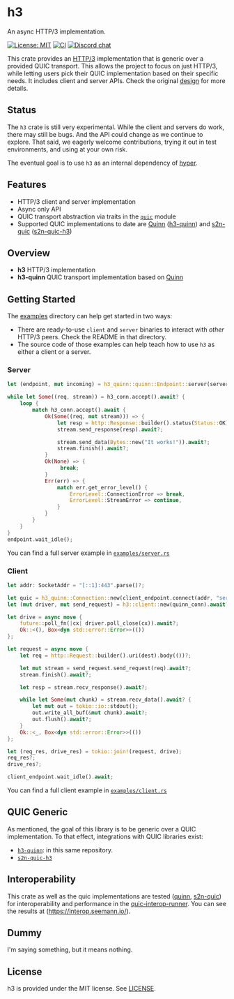 # h3

An async HTTP/3 implementation.

[![License: MIT](https://img.shields.io/badge/License-MIT-blue.svg)](LICENSE)
[![CI](https://github.com/hyperium/h3/workflows/CI/badge.svg)](https://github.com/hyperium/h3/actions?query=workflow%3ACI)
[![Discord chat](https://img.shields.io/discord/500028886025895936.svg?logo=discord)](https://discord.gg/q5mVhMD)

This crate provides an [HTTP/3][spec] implementation that is generic over a provided QUIC transport. This allows the project to focus on just HTTP/3, while letting users pick their QUIC implementation based on their specific needs. It includes client and server APIs. Check the original [design][] for more details.

[spec]: https://www.rfc-editor.org/rfc/rfc9114
[design]: design/PROPOSAL.md

## Status

The `h3` crate is still very experimental. While the client and servers do work, there may still be bugs. And the API could change as we continue to explore. That said, we eagerly welcome contributions, trying it out in test environments, and using at your own risk.

The eventual goal is to use `h3` as an internal dependency of [hyper][].

[hyper]: https://hyper.rs

## Features

* HTTP/3 client and server implementation
* Async only API
* QUIC transport abstraction via traits in the [`quic`](./h3/src/quic.rs) module
* Supported QUIC implementations to date are
  [Quinn](https://github.com/quinn-rs/quinn) ([h3-quinn](./h3-quinn/))
  and [s2n-quic](https://github.com/aws/s2n-quic)
  ([s2n-quic-h3](https://github.com/aws/s2n-quic/tree/main/quic/s2n-quic-h3))

## Overview

* **h3** HTTP/3 implementation
* **h3-quinn** QUIC transport implementation based on [Quinn](https://github.com/quinn-rs/quinn/)

## Getting Started

The [examples](./examples) directory can help get started in two ways:

- There are ready-to-use `client` and `server` binaries to interact with _other_ HTTP/3 peers. Check the README in that directory.
- The source code of those examples can help teach how to use `h3` as either a client or a server.

### Server

```rust
let (endpoint, mut incoming) = h3_quinn::quinn::Endpoint::server(server_config, "[::]:443".parse()?)?;

while let Some((req, stream)) = h3_conn.accept().await? {
    loop {
        match h3_conn.accept().await {
            Ok(Some((req, mut stream))) => {
                let resp = http::Response::builder().status(Status::OK).body(())?;
                stream.send_response(resp).await?;

                stream.send_data(Bytes::new("It works!")).await?;
                stream.finish().await?;
            }
            Ok(None) => {
                 break;
            }
            Err(err) => {
                match err.get_error_level() {
                    ErrorLevel::ConnectionError => break,
                    ErrorLevel::StreamError => continue,
                }
            }
        }
    }
}
endpoint.wait_idle();
```

You can find a full server example in [`examples/server.rs`](./examples/server.rs)

### Client

``` rust
let addr: SocketAddr = "[::1]:443".parse()?;

let quic = h3_quinn::Connection::new(client_endpoint.connect(addr, "server")?.await?);
let (mut driver, mut send_request) = h3::client::new(quinn_conn).await?;

let drive = async move {
    future::poll_fn(|cx| driver.poll_close(cx)).await?;
    Ok::<(), Box<dyn std::error::Error>>(())
};

let request = async move {
    let req = http::Request::builder().uri(dest).body(())?;

    let mut stream = send_request.send_request(req).await?;
    stream.finish().await?;

    let resp = stream.recv_response().await?;

    while let Some(mut chunk) = stream.recv_data().await? {
        let mut out = tokio::io::stdout();
        out.write_all_buf(&mut chunk).await?;
        out.flush().await?;
    }
    Ok::<_, Box<dyn std::error::Error>>(())
};

let (req_res, drive_res) = tokio::join!(request, drive);
req_res?;
drive_res?;

client_endpoint.wait_idle().await;
```

You can find a full client example in [`examples/client.rs`](./examples/client.rs)

## QUIC Generic

As mentioned, the goal of this library is to be generic over a QUIC implementation. To that effect, integrations with QUIC libraries exist:

- [`h3-quinn`](./h3-quinn/): in this same repository.
- [`s2n-quic-h3`](https://github.com/aws/s2n-quic/tree/main/quic/s2n-quic-h3)

## Interoperability

This crate as well as the quic implementations are tested ([quinn](https://github.com/quinn-rs/quinn-interop), [s2n-quic](https://github.com/aws/s2n-quic/tree/main/scripts/interop)) for interoperability and performance in the [quic-interop-runner](https://github.com/marten-seemann/quic-interop-runner).
You can see the results at (https://interop.seemann.io/).

## Dummy

I'm saying something, but it means nothing.

## License

h3 is provided under the MIT license. See [LICENSE](LICENSE).
